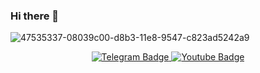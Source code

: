 ### Hi there 👋

![47535337-08039c00-d8b3-11e8-9547-c823ad5242a9](https://user-images.githubusercontent.com/74766186/170636115-041dde05-d88b-4dc2-9952-691c849ee58b.gif)


<div id="badges", align="center">
  <a href="https://t.me/mnogo_mango">
    <img src="https://img.shields.io/badge/Telegram-blue?style=for-the-badge&logo=telegram" alt="Telegram Badge"/>
  </a>
  <a href="mailto:ddplatunov@gmail.com">
    <img src="https://img.shields.io/badge/eMail-red?style=for-the-badge&logo=gmail&logoColor=white" alt="Youtube Badge"/>
  </a>
</div>

<!--
**MnogoMango/MnogoMango** is a ✨ _special_ ✨ repository because its `README.md` (this file) appears on your GitHub profile.

Here are some ideas to get you started:

- 🔭 I’m currently working on ...
- 🌱 I’m currently learning ...
- 👯 I’m looking to collaborate on ...
- 🤔 I’m looking for help with ...
- 💬 Ask me about ...
- 📫 How to reach me: ...
- 😄 Pronouns: ...
- ⚡ Fun fact: ...
-->
